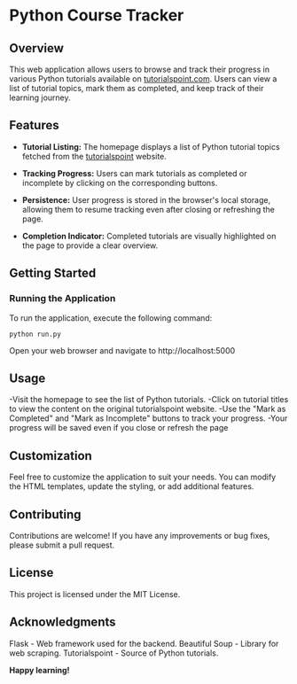 # Python Course Tracker

## Overview

This web application allows users to browse and track their progress in various Python tutorials available on [tutorialspoint.com](https://www.tutorialspoint.com/python/index.htm). Users can view a list of tutorial topics, mark them as completed, and keep track of their learning journey.

## Features

- **Tutorial Listing:** The homepage displays a list of Python tutorial topics fetched from the [tutorialspoint](https://www.tutorialspoint.com/python/index.htm) website.

- **Tracking Progress:** Users can mark tutorials as completed or incomplete by clicking on the corresponding buttons.

- **Persistence:** User progress is stored in the browser's local storage, allowing them to resume tracking even after closing or refreshing the page.

- **Completion Indicator:** Completed tutorials are visually highlighted on the page to provide a clear overview.

## Getting Started

### Running the Application

To run the application, execute the following command:

```
python run.py
```

Open your web browser and navigate to http://localhost:5000

## Usage

-Visit the homepage to see the list of Python tutorials.
-Click on tutorial titles to view the content on the original tutorialspoint website.
-Use the "Mark as Completed" and "Mark as Incomplete" buttons to track your progress.
-Your progress will be saved even if you close or refresh the page

## Customization

Feel free to customize the application to suit your needs. You can modify the HTML templates, update the styling, or add additional features.

## Contributing

Contributions are welcome! If you have any improvements or bug fixes, please submit a pull request.

## License

This project is licensed under the MIT License.

## Acknowledgments

Flask - Web framework used for the backend.
Beautiful Soup - Library for web scraping.
Tutorialspoint - Source of Python tutorials.

**Happy learning!**
